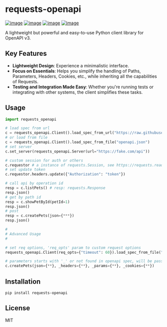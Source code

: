 # requests-openapi

[![image](https://img.shields.io/pypi/v/requests-openapi.svg)](https://pypi.org/project/requests-openapi/)
[![image](https://img.shields.io/pypi/l/requests-openapi.svg)](https://pypi.org/project/requests-openapi/)
[![image](https://img.shields.io/pypi/pyversions/requests-openapi.svg)](https://pypi.org/project/requests-openapi/)
[![image](https://raw.githubusercontent.com/wy-z/requests-openapi/wy_develop/tests/coverage-badge.svg)](https://github.com/wy-z/requests-openapi)

A lightweight but powerful and easy-to-use Python client library for OpenAPI v3.

## Key Features

- **Lightweight Design**: Experience a minimalistic interface.
- **Focus on Essentials**: Helps you simplify the handling of Paths, Parameters, Headers, Cookies, etc., while inheriting all the capabilities of Requests.
- **Testing and Integration Made Easy**: Whether you're running tests or integrating with other systems, the client simplifies these tasks.

## Usage

```python
import requests_openapi

# load spec from url
c = requests_openapi.Client().load_spec_from_url("https://raw.githubusercontent.com/OAI/OpenAPI-Specification/master/examples/v3.0/petstore.yaml")
# or load from file
c = requests_openapi.Client().load_spec_from_file("openapi.json")
# set server
c.set_server(requests_openapi.Server(url="https://fake.com/api"))

# custom session for auth or others
c.requestor # a instance of requests.Session, see https://requests.readthedocs.io/en/latest/user/advanced/#session-objects
# set update token
c.requestor.headers.update({"Authorization": "token"})

# call api by operation id
resp = c.listPets() # resp: requests.Response
resp.json()
# get by path id
resp = c.showPetById(petId=1)
resp.json()
# post
resp = c.createPets(json={***})
resp.json()

#
# Advanced Usage
#

# set req options, 'req_opts' param to custom request options
requests_openapi.Client(req_opts={"timeout": 60}).load_spec_from_file("xx")

# parameters starts with '_' or not found in openapi spec, will be passed through to the requesting
c.createPets(json={**}, _headers={**}, _params={**}, _cookies={**})
```

## Installation

```
pip install requests-openapi
```

## License

MIT
